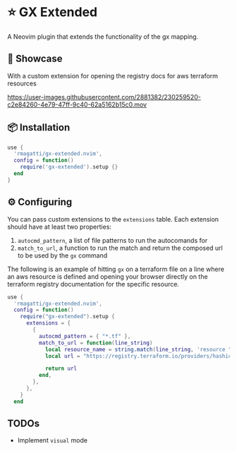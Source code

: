 # ⭐ GX Extended

A Neovim plugin that extends the functionality of the gx mapping.

## 🚀 Showcase
With a custom extension for opening the registry docs for aws terraform resources

https://user-images.githubusercontent.com/2881382/230259520-c2e84260-4e79-47ff-9c40-62a5162b15c0.mov

## 📦 Installation

```lua
use {
  'rmagatti/gx-extended.nvim',
  config = function()
    require('gx-extended').setup {}
  end
}
```

## ⚙️  Configuring
You can pass custom extensions to the `extensions` table. Each extension should have at least two properties:
1. `autocmd_pattern`, a list of file patterns to run the autocomands for
2. `match_to_url`, a function to run the match and return the composed url to be used by the `gx` command

The following is an example of hitting `gx` on a terraform file on a line where an aws resource is defined and opening your browser directly on the terraform registry documentation for the specific resource.
```lua
use {
  'rmagatti/gx-extended.nvim',
  config = function()
    require("gx-extended").setup {
      extensions = {
        {
          autocmd_pattern = { "*.tf" },
          match_to_url = function(line_string)
            local resource_name = string.match(line_string, 'resource "aws_([^"]*)"')
            local url = "https://registry.terraform.io/providers/hashicorp/aws/latest/docs/resources/" .. resource_name

            return url
          end,
        },
      },
    }
  end
```

## TODOs
- Implement `visual` mode
